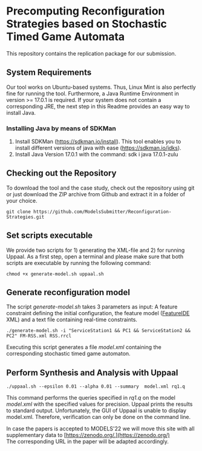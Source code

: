 # Precomputing Reconfiguration Strategies based on Stochastic Timed Game Automata

This repository contains the replication package for our submission. 

## System Requirements
Our tool works on Ubuntu-based systems. Thus, Linux Mint is also perfectly fine for running the tool. Furthermore, a Java Runtime Environment in version >= 17.0.1 is required. 
If your system does not contain a corresponding JRE, the next step in this Readme provides an easy way to install Java.

### Installing Java by means of SDKMan
1. Install SDKMan (https://sdkman.io/install). This tool enables you to install different versions of java with ease (https://sdkman.io/jdks). 
2. Install Java Version 17.0.1 with the command: sdk i java 17.0.1-zulu

## Checking out the Repository
To download the tool and the case study, check out the repository using git or just download the ZIP archive from Github and extract it in a folder of your choice.
```
git clone https://github.com/ModelsSubmitter/Reconfiguration-Strategies.git
```
## Set scripts executable
 We provide two scripts for 1) generating the XML-file and 2) for running Uppaal. As a first step,
 open a terminal and please make sure that both scripts are executable by running the following command:
```
chmod +x generate-model.sh uppaal.sh
```
## Generate reconfiguration model
The script *generate-model.sh* takes 3 parameters as input: A feature constraint defining the initial configuration, the feature model ([FeatureIDE](https://featureide.github.io) XML) and a text file containing real-time constraints.

```
./generate-model.sh -i "ServiceStation1 && PC1 && ServiceStation2 && PC2" FM-RSS.xml RSS.rrcl
```
Executing this script generates a file *model.xml* containing the corresponding stochastic timed game automaton.

## Perform Synthesis and Analysis with Uppaal
```
./uppaal.sh --epsilon 0.01 --alpha 0.01 --summary  model.xml rq1.q
```
This command performs the queries specified in *rq1.q* on the model *model.xml* with the specified values for precision. Uppaal prints the results to standard output.
Unfortunately, the GUI of Uppaal is unable to display model.xml. Therefore, verification can only be done on the command line.


In case the papers is accepted to MODELS'22 we will move this site with all supplementary data to [https://zenodo.org/.](https://zenodo.org/)  
The corresponding URL in the paper will be adapted accordingly.

